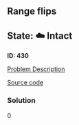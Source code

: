 ## Range flips

## State: :cloud: **Intact**

**ID: 430**

[Problem Description](https://projecteuler.net/problem=430)

[Source code](main.cpp)

### Solution
0